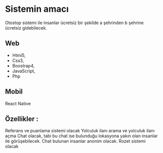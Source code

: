 # Sistemin amacı
Otostop sistemi ile insanlar ücretsiz bir şekilde a şehrinden b şehrine ücretsiz gidebilecek.

## Web 
- Html5,
- Css3, 
- Boostrap4, 
- JavaScript, 
- Php

## Mobil
React Native

## Özellikler : 
Referans ve puanlama sistemi olacak
Yolculuk ilanı arama ve yolculuk ilanı açma
Chat olacak, tabi bu chat ise bulunduğu lokasyona yakın olan insanlar ile görüşebilecek.
Chat bulunan insanlar anonim olacak.
Rozet sistemi olacak
